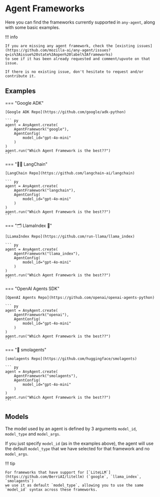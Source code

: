 # Agent Frameworks

Here you can find the frameworks currently supported in `any-agent`, along with some basic examples.

!!! info

    If you are missing any agent framework, check the [existing issues](https://github.com/mozilla-ai/any-agent/issues?q=is%3Aissue%20state%3Aopen%20label%3Aframeworks)
    to see if it has been already requested and comment/upvote on that issue.

    If there is no existing issue, don't hesitate to request and/or contribute it.

## Examples

=== "Google ADK"

    [Google ADK Repo](https://github.com/google/adk-python)

    ``` py
    agent = AnyAgent.create(
        AgentFramework("google"),
        AgentConfig(
            model_id="gpt-4o-mini"
        )
    )
    agent.run("Which Agent Framework is the best??")
    ```

=== "🦜🔗 LangChain"

    [LangChain Repo](https://github.com/langchain-ai/langchain)

    ``` py
    agent = AnyAgent.create(
        AgentFramework("langchain"),
        AgentConfig(
            model_id="gpt-4o-mini"
        )
    )
    agent.run("Which Agent Framework is the best??")
    ```

=== "🗂️ LlamaIndex 🦙"

    [LLamaIndex Repo](https://github.com/run-llama/llama_index)

    ``` py
    agent = AnyAgent.create(
        AgentFramework("llama_index"),
        AgentConfig(
            model_id="gpt-4o-mini"
        )
    )
    agent.run("Which Agent Framework is the best??")
    ```

=== "OpenAI Agents SDK"

    [OpenAI Agents Repo](https://github.com/openai/openai-agents-python)

    ``` py
    agent = AnyAgent.create(
        AgentFramework("openai"),
        AgentConfig(
            model_id="gpt-4o-mini"
        )
    )
    agent.run("Which Agent Framework is the best??")
    ```

=== "🤗 smolagents"

    [smolagents Repo](https://github.com/huggingface/smolagents)

    ``` py
    agent = AnyAgent.create(
        AgentFramework("smolagents"),
        AgentConfig(
            model_id="gpt-4o-mini"
        )
    )
    agent.run("Which Agent Framework is the best??")
    ```

## Models

The model used by an agent is defined by 3 arguments `model_id`, `model_type` and `model_args`.

If you just specify `model_id` (as in the examples above), the agent will use the default `model_type` that we have selected
for that framework and no `model_args`.


!!! tip

    For frameworks that have support for [`LiteLLM`](https://github.com/BerriAI/litellm) (`google`, `llama_index`, `smolagents`)
    we use it as default `model_type`, allowing you to use the same `model_id` syntax across these frameworks.
